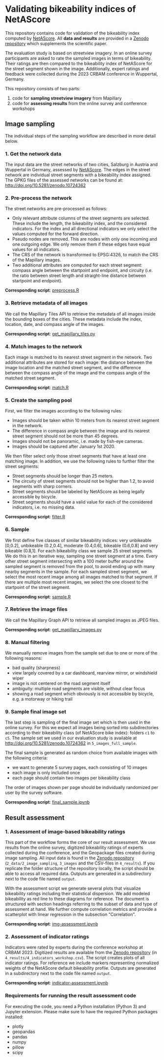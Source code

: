 # Validating bikeability indices of NetAScore

This repository contains code for validation of the bikeability index computed by [NetAScore](https://github.com/plus-mobilitylab/netascore). All **data and results** are provided in a [Zenodo repository](http://doi.org/10.5281/zenodo.10724362) which supplements the scientific paper. 

The evaluation study is based on streetview imagery. In an online survey participants are asked to rate the sampled images in terms of bikeability. Their ratings are then compared to the bikeability index of NetAScore for the street segment shown in the image. Additionally, expert ratings and feedback were collected during the 2023 CRBAM conference in Wuppertal, Germany.

This repository consists of two parts:

1. code for **sampling streetview imagery** from Mapillary
2. code for **assessing results** from the online survey and conference workshops


## Image sampling

The individual steps of the sampling workflow are described in more detail below.

### 1. Get the network data

The input data are the street networks of two cities, Salzburg in Austria and Wuppertal in Germany, assessed by [NetAScore](https://github.com/plus-mobilitylab/netascore). The edges in the street network are individual street segments with a bikeability index assigned. The GPKG files of the assessed networks can be found at: http://doi.org/10.5281/zenodo.10724362

### 2. Pre-process the network

The street networks are pre-processed as follows:

- Only relevant attribute columns of the street segments are selected. These include the length, the bikeability index, and the considered indicators. For the index and all directional indicators we only select the values computed for the forward direction.
- Pseudo nodes are removed. This are nodes with only one incoming and one outgoing edge. We only remove them if these edges have equal values for all indicators.
- The CRS of the network is transformed to EPSG:4326, to match the CRS of the Mapillary images.
- Two additional attributes are computed for each street segment: compass angle between the startpoint and endpoint, and circuity (i.e. the ratio between street length and straight-line distance between startpoint and endpoint).

**Corresponding script**: [preprocess.R](1_image_sampling/preprocess.R)

### 3. Retrieve metadata of all images

We call the Mapillary Tiles API to retrieve the metadata of all images inside the bounding boxes of the cities. These metadata include the index, location, date, and compass angle of the images.

**Corresponding script**: [get_mapillary_tiles.py](1_image_sampling/get_mapillary_tiles.py)

### 4. Match images to the network

Each image is matched to its nearest street segment in the network. Two additional attributes are stored for each image: the distance between the image location and the matched street segment, and the difference between the compass angle of the image and the compass angle of the matched street segment.

**Corresponding script**: [match.R](1_image_sampling/match.R)

### 5. Create the sampling pool

First, we filter the images according to the following rules:

- Images should be taken within 10 meters from its nearest street segment in the network.
- The difference in compass angle between the image and its nearest street segment should not be more than 45 degrees.
- Images should not be panoramic, i.e. made by fish-eye cameras.
- Images should be captured after January 1st 2020.

We then filter select only those street segments that have at least one matching image. In addition, we use the following rules to further filter the street segments:

- Street segments should be longer than 25 meters.
- The circuity of street segments should not be higher than 1.2, to avoid segments with sharp corners.
- Street segments should be labeled by NetAScore as being legally accessible by bicycle.
- Street segments should have a valid value for each of the considered indicators, i.e. no missing data.

**Corresponding script**: [filter.R](1_image_sampling/filter.R)

### 6. Sample

We first define five classes of similar bikeability indices: very unbikeable [0,0.2], unbikeable (0.2,0.4], moderate (0.4,0.6], bikeable (0.6,0.8] and very bikeable (0.8,1]. For each bikeability class we sample 25 street segments. We do this in an iterative way, sampling one street segment at a time. Every other street segment intersecting with a 100 meter buffer around the sampled segment is removed from the pool, to avoid ending up with many nearby segments in the sample. For each sampled street segment, we select the most recent image among all images matched to that segment. If there are multiple most recent images, we select the one closest to the startpoint of the street segment.

**Corresponding script**: [sample.R](1_image_sampling/sample.R)

### 7. Retrieve the image files

We call the Mapillary Graph API to retrieve all sampled images as JPEG files.

**Corresponding script**: [get_mapillary_images.py](1_image_sampling/get_mapillary_images.py)

### 8. Manual filtering

We manually remove images from the sample set due to one or more of the following reasons:

- bad quality (sharpness)
- view largely covered by a car dashboard, rearview mirror, or windshield wiper
- image is not centered on the road segment itself
- ambiguity: multiple road segments are visible, without clear focus
- showing a road segment which obviously is not accessible by bicycle, e.g. a motorway or hiking trail

### 9. Sample final image set

The last step is sampling of the final image set which is then used in the online survey. For this we expect all images being sorted into subdirectories according to their bikeability class (of NetAScore bike index): folders `c1` to `c5`. The sample set we used in our evaluation study is available at http://doi.org/10.5281/zenodo.10724362 in `5_images_full_sample`.

The final sample is generated as random choice from available images with the following criteria:

- we want to generate 5 survey pages, each consisting of 10 images
- each image is only included once
- each page should contain two images per bikeability class

The order of images shown per page should be individually randomized per user by the survey software.

**Corresponding script**: [final_sample.ipynb](1_image_sampling/final_sample.ipynb)



## Result assessment

### 1. Assessment of image-based bikeability ratings

This part of the workflow forms the core of our result assessment. We use results from the online survey, digitized bikeability ratings of experts collected during the conference, and the Geopackage files created during image sampling. All input data is found in the [Zenodo repository](http://doi.org/10.5281/zenodo.10724362) (`2_data/2_image_sampling`, `3_images` and the CSV-files in `4_results`). If you replicate the folder structure of the repository locally, the script should be able to access all required data. Outputs are generated in a subdirectory next to the code file named `output`.

With the assessment script we generate several plots that visualize bikeability ratings including their statistical dispersion. We add modeled bikeability as red line to these diagrams for reference. The document is structured with section headings referring to the subset of data and type of assessment at hand. We further compute correlation metrics and provide a scatterplot with linear regression in the subsection "Correlation".

**Corresponding script**: [img-assessment.ipynb](2_result_assessment/img-assessment.ipynb)

### 2. Assessment of indicator ratings

Indicators were rated by experts during the conference workshop at CRBAM 2023. Digitized results are available from the [Zenodo repository](http://doi.org/10.5281/zenodo.10724362) (in `4_results/4_indicators_workshop.csv`). The script creates plots of all indicator ratings. For reference we include markers representing normalized weights of the NetAScore default bikeability profile. Outputs are generated in a subdirectory next to the code file named `output`.

**Corresponding script**: [indicator-assessment.ipynb](2_result_assessment/indicator-assessment.ipynb)

### Requirements for running the result assessment code

For executing the code, you need a Python installation (Python 3) and Jupyter extension. Please make sure to have the required Python packages installed:

- plotly
- geopandas
- pandas
- numpy
- pillow
- scipy
